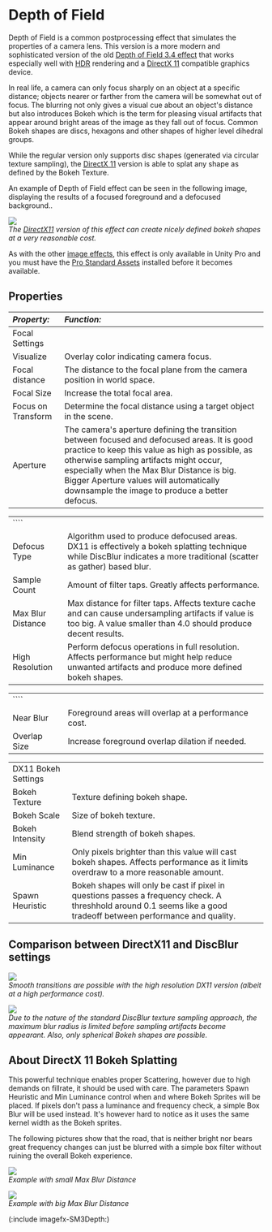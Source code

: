 Depth of Field
==============


<span class=keyword>Depth of Field</span> is a common postprocessing effect that simulates the properties of a camera lens. This version is a more modern and sophisticated version of the old [Depth of Field 3.4 effect](script-DepthOfField34.md) that works especially well with [HDR](HDR.md) rendering and a [DirectX 11](DirectX11.md) compatible graphics device.

In real life, a camera can only focus sharply on an object at a specific distance; objects nearer or farther from the camera will be somewhat out of focus. The blurring not only gives a visual cue about an object's distance but also introduces <span class=component>Bokeh</span> which is the term for pleasing visual artifacts that appear around bright areas of the image as they fall out of focus. Common <span class=component>Bokeh</span> shapes are discs, hexagons and other shapes of higher level dihedral groups.

While the regular version only supports disc shapes (generated via circular texture sampling), the [DirectX 11](DirectX11.md) version is able to splat any shape as defined by the <span class=component>Bokeh Texture</span>.

An example of Depth of Field effect can be seen in the following image, displaying the results of a focused foreground and a defocused background..


![](http://docwiki.hq.unity3d.com/uploads/Main/ImageEffects./DepthOfFieldScatter.png)  
_The [DirectX11](DirectX11.md) version of this effect can create nicely defined bokeh shapes at a very reasonable cost._

As with the other [image effects](comp-ImageEffects.md), this effect is only available in Unity Pro and you must have the [Pro Standard Assets](HOWTO-InstallStandardAssets.md) installed before it becomes available.

Properties
----------


|**_Property:_** |**_Function:_** |
|:---|:---|
|<span class=component>Focal Settings</span> ||
|<span class=component>Visualize</span> |Overlay color indicating camera focus. |
|<span class=component>Focal distance</span> |The distance to the focal plane from the camera position in world space. |
|<span class=component>Focal Size</span> |Increase the total focal area. |
|<span class=component>Focus on Transform</span> |Determine the focal distance using a target object in the scene.|
|<span class=component>Aperture</span> | The camera's aperture defining the transition between focused and defocused areas. It is good practice to keep this value as high as possible, as otherwise sampling artifacts might occur, especially when the <span class=component>Max Blur Distance</span> is big. Bigger Aperture values will automatically downsample the image to produce a better defocus. |


|    |    |
|:---|:---|
|```` ||
|<span class=component>Defocus Type</span> |Algorithm used to produce defocused areas. <span class=component>DX11</span> is effectively a bokeh splatting technique while <span class=component>DiscBlur</span> indicates a more traditional (scatter as gather) based blur.|
|<span class=component>Sample Count</span> |Amount of filter taps. Greatly affects performance. |
|<span class=component>Max Blur Distance</span> |Max distance for filter taps. Affects texture cache and can cause undersampling artifacts if value is too big. A value smaller than 4.0 should produce decent results. |
|<span class=component>High Resolution</span> |Perform defocus operations in full resolution. Affects performance but might help reduce unwanted artifacts and produce more defined bokeh shapes. |


|    |    |
|:---|:---|
|```` ||
|<span class=component>Near Blur</span> |Foreground areas will overlap at a performance cost. |
|<span class=component>Overlap Size</span> |Increase foreground overlap dilation if needed. |


|    |    |
|:---|:---|
|<span class=component>DX11 Bokeh Settings</span> ||
|<span class=component>Bokeh Texture</span> |Texture defining bokeh shape.|
|<span class=component>Bokeh Scale</span> |Size of bokeh texture.|
|<span class=component>Bokeh Intensity</span> |Blend strength of bokeh shapes.|
|<span class=component>Min Luminance</span> |Only pixels brighter than this value will cast bokeh shapes. Affects performance as it limits overdraw to a more reasonable amount.|
|<span class=component>Spawn Heuristic</span> |Bokeh shapes will only be cast if pixel in questions passes a frequency check. A threshhold around 0.1 seems like a good tradeoff between performance and quality.|

Comparison between DirectX11 and DiscBlur settings
--------------------------------------------------



![](http://docwiki.hq.unity3d.com/uploads/Main/HighRezBokeh.png)  
_Smooth transitions are possible with the high resolution DX11 version (albeit at a high performance cost)._


![](http://docwiki.hq.unity3d.com/uploads/Main/BokehDisc.png)  
_Due to the nature of the standard DiscBlur texture sampling approach, the maximum blur radius is limited before sampling artifacts become appearant. Also, only spherical Bokeh shapes are possible._

About DirectX 11 Bokeh Splatting
--------------------------------


This powerful technique enables proper Scattering, however due to high demands on fillrate, it should be used with care. The parameters <span class=component>Spawn Heuristic</span> and <span class=component>Min Luminance</span> control when and where Bokeh Sprites will be placed. If pixels don't pass a luminance and frequency check, a simple Box Blur will be used instead. It's however hard to notice as it uses the same kernel width as the Bokeh sprites. 

The following pictures show that the road, that is neither bright nor bears great frequency changes can just be blurred with a simple box filter without ruining the overall <span class=component>Bokeh</span> experience.


![](http://docwiki.hq.unity3d.com/uploads/Main/BokehSplatting1.png)  
_Example with small <span class=component>Max Blur Distance</span>_


![](http://docwiki.hq.unity3d.com/uploads/Main/BokehSplatting2.png)  
_Example with big <span class=component>Max Blur Distance</span>_



(:include imagefx-SM3Depth:)
